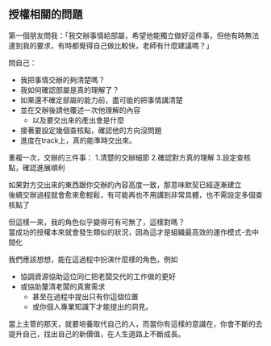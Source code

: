 ## 授權相關的問題

第一個朋友問我：「我交辦事情給部屬，希望他能獨立做好這件事，但他有時無法達到我的要求，有時都覺得自己做比較快，老師有什麼建議嗎？」

問自己：
- 我把事情交辦的夠清楚嗎？
- 我如何確認部屬是真的理解了？
- 如果還不確定部屬的能力前，盡可能的把事情講清楚
- 並在交辦後請他覆述一次他理解的內容
  - 以及要交出來的產出會是什麼
- 接著要設定幾個查核點，確認他的方向沒問題
- 進度在track上，真的能準時交出來。

重複一次，交辦的三件事：
1.清楚的交辦細節
2.確認對方真的理解
3.設定查核點，確認進展順利

如果對方交出來的東西跟你交辦的內容高度一致，那意味默契已經逐漸建立  
後續交辦過程就會愈來愈輕鬆，有可能再也不用講到非常具體，也不需設定多個查核點了  

但這樣一來，我的角色似乎變得可有可無了，這樣對嗎？  
當成功的授權本來就會發生類似的狀況，因為這才是組織最高效的運作模式-去中間化

我們應該想想，能在這過程中扮演什麼樣的角色，例如
- 協調資源協助這位同仁把老闆交代的工作做的更好
- 或協助釐清老闆的真實需求
  - 甚至在過程中提出只有你這個位置
  - 或你個人專業知識下才能提出的洞見。

當上主管的那天，就要培養取代自己的人，而當你有這樣的意識在，你會不斷的去提升自己，找出自己的新價值，在人生道路上不斷成長。